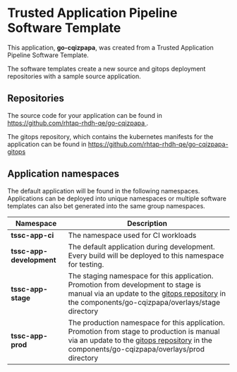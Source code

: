 # Trusted Application Pipeline Software Template

This application, **go-cqizpapa**, was created from a Trusted Application Pipeline Software Template.

The software templates create a new source and gitops deployment repositories with a sample source application. 

## Repositories

The source code for your application can be found in [https://github.com/rhtap-rhdh-qe/go-cqizpapa ](https://github.com/rhtap-rhdh-qe/go-cqizpapa ).
 
The gitops repository, which contains the kubernetes manifests for the application can be found in 
[https://github.com/rhtap-rhdh-qe/go-cqizpapa-gitops ](https://github.com/rhtap-rhdh-qe/go-cqizpapa-gitops ) 

## Application namespaces 

The default application will be found in the following namespaces. Applications can be deployed into unique namespaces or multiple software templates can also bet generated into the same group namespaces.  

|  Namespace   |  Description   |  
| -------- | -------- |
| **tssc-app-ci** | The namespace used for CI workloads |
| **tssc-app-development** | The default application during development. Every build will be deployed to this namespace for testing. |
| **tssc-app-stage** | The staging namespace for this application. Promotion from development to stage is manual via an update to the [gitops repository](https://github.com/rhtap-rhdh-qe/go-cqizpapa-gitops ) in the components/go-cqizpapa/overlays/stage directory |
| **tssc-app-prod** | The production namespace for this application. Promotion from stage to production is manual via an update to the [gitops repository](https://github.com/rhtap-rhdh-qe/go-cqizpapa-gitops ) in the components/go-cqizpapa/overlays/prod directory |